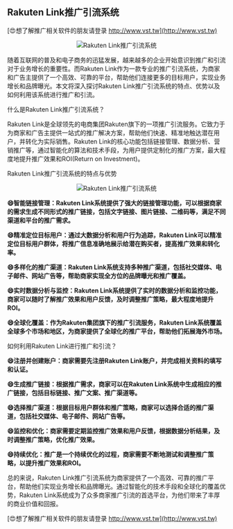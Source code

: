 ## **Rakuten Link推广引流系统**

[😍想了解推广相关软件的朋友请登录 http://www.vst.tw](http://www.vst.tw)

 <center><img src="https://vst.tw/MP4/tuiguang/png/4.png" alt="Rakuten Link推广引流系统"></center>

随着互联网的普及和电子商务的迅猛发展，越来越多的企业开始意识到推广和引流对于业务增长的重要性。而Rakuten Link作为一款专业的推广引流系统，为商家和广告主提供了一个高效、可靠的平台，帮助他们连接更多的目标用户，实现业务增长和品牌曝光。本文将深入探讨Rakuten Link推广引流系统的特点、优势以及如何利用该系统进行推广和引流。

什么是Rakuten Link推广引流系统？

Rakuten Link是全球领先的电商集团Rakuten旗下的一项推广引流服务。它致力于为商家和广告主提供一站式的推广解决方案，帮助他们快速、精准地触达潜在用户，并转化为实际销售。Rakuten Link的核心功能包括链接管理、数据分析、营销推广等，通过智能化的算法和技术手段，为用户提供定制化的推广方案，最大程度地提升推广效果和ROI(Return on Investment)。

Rakuten Link推广引流系统的特点与优势

 <center><img src="https://vst.tw/MP4/tuiguang/png/3.png" alt="Rakuten Link推广引流系统"></center>

**😄智能链接管理：Rakuten Link系统提供了强大的链接管理功能，可以根据商家的需求生成不同形式的推广链接，包括文字链接、图片链接、二维码等，满足不同渠道和平台的推广需求。**

**😄精准定位目标用户：通过大数据分析和用户行为追踪，Rakuten Link可以精准定位目标用户群体，将推广信息准确地展示给潜在购买者，提高推广效果和转化率。**

**😄多样化的推广渠道：Rakuten Link系统支持多种推广渠道，包括社交媒体、电子邮件、网站广告等，帮助商家实现全方位的品牌曝光和推广覆盖。**

**😄实时数据分析与监控：Rakuten Link系统提供了实时的数据分析和监控功能，商家可以随时了解推广效果和用户反馈，及时调整推广策略，最大程度地提升ROI。**

**😄全球化覆盖：作为Rakuten集团旗下的推广引流服务，Rakuten Link系统覆盖全球多个市场和地区，为商家提供了全球化的推广平台，帮助他们拓展海外市场。**

如何利用Rakuten Link进行推广和引流？

**😄注册并创建账户：商家需要先注册Rakuten Link账户，并完成相关资料的填写和认证。**

**😄生成推广链接：根据推广需求，商家可以在Rakuten Link系统中生成相应的推广链接，包括目标链接、推广文案、推广渠道等。**

**😄选择推广渠道：根据目标用户群体和推广策略，商家可以选择合适的推广渠道，包括社交媒体、电子邮件、网站广告等。**

**😄监控和优化：商家需要定期监控推广效果和用户反馈，根据数据分析结果，及时调整推广策略，优化推广效果。**

**😄持续优化：推广是一个持续优化的过程，商家需要不断地测试和调整推广策略，以提升推广效果和ROI。**

总的来说，Rakuten Link推广引流系统为商家提供了一个高效、可靠的推广平台，帮助他们实现业务增长和品牌曝光。通过智能化的技术手段和全球化的覆盖优势，Rakuten Link系统成为了众多商家推广引流的首选平台，为他们带来了丰厚的商业价值和回报。

[😍想了解推广相关软件的朋友请登录 http://www.vst.tw](http://www.vst.tw)



